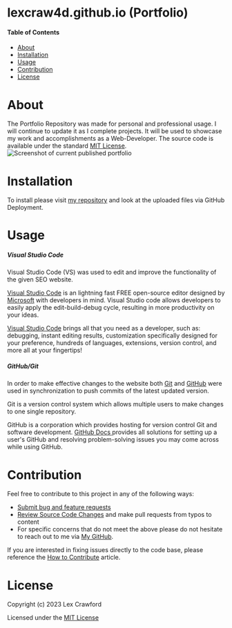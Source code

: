# lexcraw4d.github.io (Portfolio)
#### Table of Contents
* [About](#About)
* [Installation](#Installation)
* [Usage](#Usage)
* [Contribution](#Contribution)
* [License](#License)

# About
The Portfolio Repository was made for personal and professional usage. I will continue to update it as I complete projects. It will be used to showcase my work and accomplishments as a Web-Developer. The source code is available under the standard [MIT License](https://github.com/lexcraw4d/lexcraw4d.github.io/blob/main/LICENSE.txt).
![Screenshot of current published portfolio]()
# Installation
To install please visit [my repository](https://github.com/lexcraw4d/lexcraw4d.github.io) and look at the uploaded files via GitHub Deployment. 

# Usage
##### Visual Studio Code
Visual Studio Code (VS) was used to edit and improve the functionality of the given SEO website.

[Visual Studio Code](https://code.visualstudio.com/) is an lightning fast FREE open-source editor designed by [Microsoft](https://www.microsoft.com/en-us/) with developers in mind. Visual Studio code allows developers to easily apply the edit-build-debug cycle, resulting in more productivity on your ideas.

[Visual Studio Code](https://code.visualstudio.com/) brings all that you need as a developer, such as: debugging, instant editing results, customization specifically designed for your preference, hundreds of languages, extensions, version control, and more all at your fingertips!

##### GitHub/Git

In order to make effective changes to the website both [Git](https://gitforwindows.org/) and [GitHub](https://github.com/) were used in synchronization to push commits of the latest updated version. 

Git is a version control system which allows multiple users to make changes to one single repository.

GitHub is a corporation which provides hosting for version control Git and software development. [GitHub Docs ](https://docs.github.com/en/free-pro-team@latest/github/setting-up-and-managing-your-github-user-account/managing-user-account-settings) provides all solutions for setting up a user's GitHub and resolving problem-solving issues you may come across while using GitHub.


# Contribution
Feel free to contribute to this project in any of the following ways: 
* [Submit bug and feature requests](https://github.com/lexcraw4d/lexcraw4d.github.io/issues)
* [Review Source Code Changes](https://github.com/lexcraw4d/lexcraw4d.github.io/pulls) and make pull requests from typos to content
* For specific concerns that do not meet the above please do not hesitate to reach out to me via [My GitHub](https://github.com/lexcraw4d).

If you are interested in fixing issues directly to the code base, please reference the [How to Contribute](https://github.com/microsoft/vscode/wiki/How-to-Contribute) article.


# License
Copyright (c) 2023 Lex Crawford

Licensed under the [MIT License](https://github.com/lexcraw4d/lexcraw4d.github.io/blob/main/LICENSE.txt)

